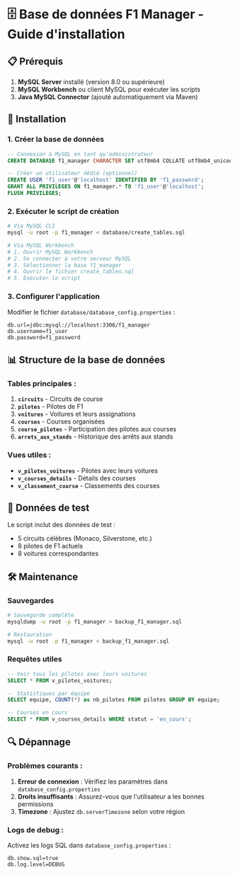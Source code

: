 # 🗄️ Base de données F1 Manager - Guide d'installation

## 📋 Prérequis

1. **MySQL Server** installé (version 8.0 ou supérieure)
2. **MySQL Workbench** ou client MySQL pour exécuter les scripts
3. **Java MySQL Connector** (ajouté automatiquement via Maven)

## 🚀 Installation

### 1. Créer la base de données

```sql
-- Connexion à MySQL en tant qu'administrateur
CREATE DATABASE f1_manager CHARACTER SET utf8mb4 COLLATE utf8mb4_unicode_ci;

-- Créer un utilisateur dédié (optionnel)
CREATE USER 'f1_user'@'localhost' IDENTIFIED BY 'f1_password';
GRANT ALL PRIVILEGES ON f1_manager.* TO 'f1_user'@'localhost';
FLUSH PRIVILEGES;
```

### 2. Exécuter le script de création

```bash
# Via MySQL CLI
mysql -u root -p f1_manager < database/create_tables.sql

# Via MySQL Workbench
# 1. Ouvrir MySQL Workbench
# 2. Se connecter à votre serveur MySQL
# 3. Sélectionner la base f1_manager
# 4. Ouvrir le fichier create_tables.sql
# 5. Exécuter le script
```

### 3. Configurer l'application

Modifier le fichier `database/database_config.properties` :

```properties
db.url=jdbc:mysql://localhost:3306/f1_manager
db.username=f1_user
db.password=f1_password
```

## 📊 Structure de la base de données

### Tables principales :

1. **`circuits`** - Circuits de course
2. **`pilotes`** - Pilotes de F1
3. **`voitures`** - Voitures et leurs assignations
4. **`courses`** - Courses organisées
5. **`course_pilotes`** - Participation des pilotes aux courses
6. **`arrets_aux_stands`** - Historique des arrêts aux stands

### Vues utiles :

- **`v_pilotes_voitures`** - Pilotes avec leurs voitures
- **`v_courses_details`** - Détails des courses
- **`v_classement_course`** - Classements des courses

## 🔧 Données de test

Le script inclut des données de test :

- 5 circuits célèbres (Monaco, Silverstone, etc.)
- 8 pilotes de F1 actuels
- 8 voitures correspondantes

## 🛠️ Maintenance

### Sauvegardes

```bash
# Sauvegarde complète
mysqldump -u root -p f1_manager > backup_f1_manager.sql

# Restauration
mysql -u root -p f1_manager < backup_f1_manager.sql
```

### Requêtes utiles

```sql
-- Voir tous les pilotes avec leurs voitures
SELECT * FROM v_pilotes_voitures;

-- Statistiques par équipe
SELECT equipe, COUNT(*) as nb_pilotes FROM pilotes GROUP BY equipe;

-- Courses en cours
SELECT * FROM v_courses_details WHERE statut = 'en_cours';
```

## 🔍 Dépannage

### Problèmes courants :

1. **Erreur de connexion** : Vérifiez les paramètres dans `database_config.properties`
2. **Droits insuffisants** : Assurez-vous que l'utilisateur a les bonnes permissions
3. **Timezone** : Ajustez `db.serverTimezone` selon votre région

### Logs de debug :

Activez les logs SQL dans `database_config.properties` :

```properties
db.show.sql=true
db.log.level=DEBUG
```
